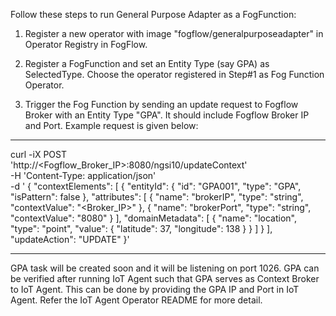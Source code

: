 Follow these steps to run General Purpose Adapter as a FogFunction:

1. Register a new operator with image "fogflow/generalpurposeadapter" in Operator Registry in FogFlow.

2. Register a FogFunction and set an Entity Type (say GPA) as SelectedType. Choose the operator registered in Step#1 as Fog Function Operator.

4. Trigger the Fog Function by sending an update request to Fogflow Broker with an Entity Type "GPA". It should include Fogflow Broker IP and Port. Example request is given below:

*******************************************************************
curl -iX POST \
  'http://<Fogflow_Broker_IP>:8080/ngsi10/updateContext' \
  -H 'Content-Type: application/json' \
  -d '
{
    "contextElements": [
    {
        "entityId": {
        "id": "GPA001",
        "type": "GPA",
        "isPattern": false
        },
        "attributes": [
             {
                 "name": "brokerIP",
                 "type": "string",
                 "contextValue": "<Broker_IP>"
             },
             {
                 "name": "brokerPort",
                 "type": "string",
                 "contextValue": "8080"
             }
         ],
         "domainMetadata": [
             {
                 "name": "location",
                 "type": "point",
                 "value": {
                              "latitude": 37,
                              "longitude": 138
                 }
             }
         ]
    }
    ],
    "updateAction": "UPDATE"
}'

*******************************************************************


GPA task will be created soon and it will be listening on port 1026. GPA can be verified after running IoT Agent such that GPA serves as Context Broker to IoT Agent. This can be done by providing the GPA IP and Port in IoT Agent. Refer the IoT Agent Operator README for more detail.
